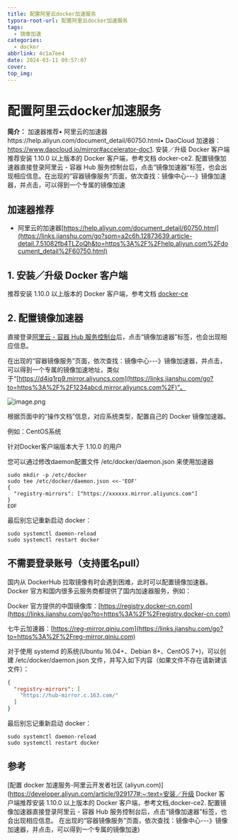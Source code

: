 ```yaml
---
title: 配置阿里云docker加速服务
typora-root-url: 配置阿里云docker加速服务
tags:
  - 镜像加速
categories:
  - docker
abbrlink: 4c1a7ee4
date: 2024-03-11 09:57:07
cover:
top_img:
---
```


# 配置阿里云docker加速服务

**简介：** 加速器推荐• 阿里云的加速器https://help.aliyun.com/document_detail/60750.html• DaoCloud 加速器：https://www.daocloud.io/mirror#accelerator-doc1. 安装／升级 Docker 客户端推荐安装 1.10.0 以上版本的 Docker 客户端，参考文档 docker-ce2. 配置镜像加速器直接登录阿里云 - 容器 Hub 服务控制台后，点击“镜像加速器”标签，也会出现相应信息。在出现的“容器镜像服务”页面，依次查找：镜像中心---》镜像加速器，并点击，可以得到一个专属的镜像加速

## 加速器推荐

- 阿里云的加速器[https://help.aliyun.com/document_detail/60750.html](https://links.jianshu.com/go?spm=a2c6h.12873639.article-detail.7.51082fb4TLZoQh&to=https%3A%2F%2Fhelp.aliyun.com%2Fdocument_detail%2F60750.html)

## 1. 安装／升级 Docker 客户端

推荐安装 1.10.0 以上版本的 Docker 客户端，参考文档 [docker-ce](https://links.jianshu.com/go?to=https%3A%2F%2Fyq.aliyun.com%2Farticles%2F110806)

## 2. 配置镜像加速器

直接登录[阿里云 - 容器 Hub 服务控制台](https://links.jianshu.com/go?to=https%3A%2F%2Fcr.console.aliyun.com%2F)后，点击“镜像加速器”标签，也会出现相应信息。

在出现的“容器镜像服务”页面，依次查找：镜像中心---》镜像加速器，并点击，可以得到一个专属的镜像加速地址，类似于“[https://d4iq1rp9.mirror.aliyuncs.com](https://links.jianshu.com/go?to=https%3A%2F%2F1234abcd.mirror.aliyuncs.com%2F)”。

![image.png](214d2b30d2cc42488f224e83b1bb2294.png)

根据页面中的“操作文档”信息，对应系统类型，配置自己的 Docker 镜像加速器。

例如：CentOS系统

针对Docker客户端版本大于 1.10.0 的用户

您可以通过修改daemon配置文件 /etc/docker/daemon.json 来使用加速器

```shell
sudo mkdir -p /etc/docker
sudo tee /etc/docker/daemon.json <<-'EOF'
{
  "registry-mirrors": ["https://xxxxxx.mirror.aliyuncs.com"]
}
EOF
```

最后别忘记重新启动 docker：

```shell
sudo systemctl daemon-reload
sudo systemctl restart docker
```

## 不需要登录账号（支持匿名pull）

国内从 DockerHub 拉取镜像有时会遇到困难，此时可以配置镜像加速器。Docker 官方和国内很多云服务商都提供了国内加速器服务，例如：

Docker 官方提供的中国镜像库：[https://registry.docker-cn.com](https://links.jianshu.com/go?to=https%3A%2F%2Fregistry.docker-cn.com)

七牛云加速器：[https://reg-mirror.qiniu.com](https://links.jianshu.com/go?to=https%3A%2F%2Freg-mirror.qiniu.com)

对于使用 systemd 的系统(Ubuntu 16.04+、Debian 8+、CentOS 7+)，可以创建 /etc/docker/daemon.json 文件，并写入如下内容（如果文件不存在请新建该文件）：

```json
{
  "registry-mirrors": [
    "https://hub-mirror.c.163.com/"
  ]
}
```

最后别忘记重新启动 docker：

```
sudo systemctl daemon-reload
sudo systemctl restart docker
```

## 参考

[配置 docker 加速服务-阿里云开发者社区 (aliyun.com)](https://developer.aliyun.com/article/929177#:~:text=安装／升级 Docker 客户端推荐安装 1.10.0 以上版本的 Docker 客户端，参考文档,docker-ce2. 配置镜像加速器直接登录阿里云 - 容器 Hub 服务控制台后，点击“镜像加速器”标签，也会出现相应信息。 在出现的“容器镜像服务”页面，依次查找：镜像中心---》镜像加速器，并点击，可以得到一个专属的镜像加速)
